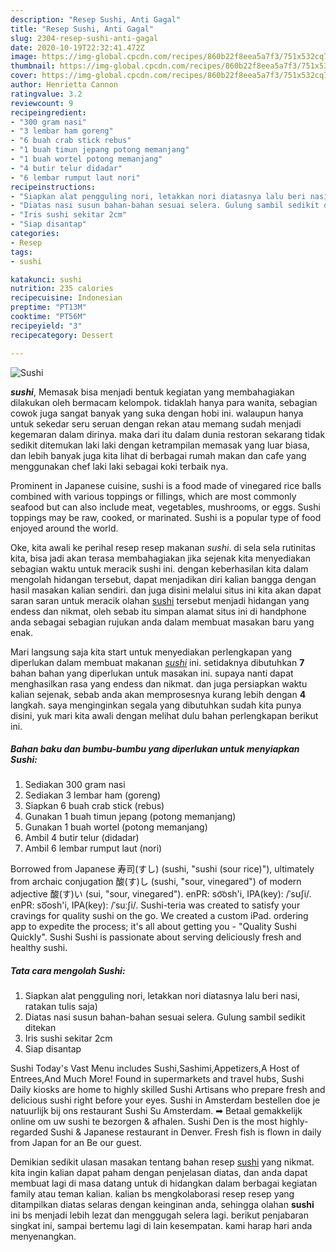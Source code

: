 ```yaml
---
description: "Resep Sushi, Anti Gagal"
title: "Resep Sushi, Anti Gagal"
slug: 2304-resep-sushi-anti-gagal
date: 2020-10-19T22:32:41.472Z
image: https://img-global.cpcdn.com/recipes/860b22f8eea5a7f3/751x532cq70/sushi-foto-resep-utama.jpg
thumbnail: https://img-global.cpcdn.com/recipes/860b22f8eea5a7f3/751x532cq70/sushi-foto-resep-utama.jpg
cover: https://img-global.cpcdn.com/recipes/860b22f8eea5a7f3/751x532cq70/sushi-foto-resep-utama.jpg
author: Henrietta Cannon
ratingvalue: 3.2
reviewcount: 9
recipeingredient:
- "300 gram nasi"
- "3 lembar ham goreng"
- "6 buah crab stick rebus"
- "1 buah timun jepang potong memanjang"
- "1 buah wortel potong memanjang"
- "4 butir telur didadar"
- "6 lembar rumput laut nori"
recipeinstructions:
- "Siapkan alat pengguling nori, letakkan nori diatasnya lalu beri nasi, ratakan tulis saja)"
- "Diatas nasi susun bahan-bahan sesuai selera. Gulung sambil sedikit ditekan"
- "Iris sushi sekitar 2cm"
- "Siap disantap"
categories:
- Resep
tags:
- sushi

katakunci: sushi 
nutrition: 235 calories
recipecuisine: Indonesian
preptime: "PT13M"
cooktime: "PT56M"
recipeyield: "3"
recipecategory: Dessert

---
```



![Sushi](https://img-global.cpcdn.com/recipes/860b22f8eea5a7f3/751x532cq70/sushi-foto-resep-utama.jpg)

<b><i>sushi</i></b>, Memasak bisa menjadi bentuk kegiatan yang membahagiakan dilakukan oleh bermacam kelompok. tidaklah hanya para wanita, sebagian cowok juga sangat banyak yang suka dengan hobi ini. walaupun hanya untuk sekedar seru seruan dengan rekan atau memang sudah menjadi kegemaran dalam dirinya. maka dari itu dalam dunia restoran sekarang tidak sedikit ditemukan laki laki dengan ketrampilan memasak yang luar biasa, dan lebih banyak juga kita lihat di berbagai rumah makan dan cafe yang menggunakan chef laki laki sebagai koki terbaik nya.

Prominent in Japanese cuisine, sushi is a food made of vinegared rice balls combined with various toppings or fillings, which are most commonly seafood but can also include meat, vegetables, mushrooms, or eggs. Sushi toppings may be raw, cooked, or marinated. Sushi is a popular type of food enjoyed around the world.

Oke, kita awali ke perihal resep resep makanan <i>sushi</i>. di sela sela rutinitas kita, bisa jadi akan terasa membahagiakan jika sejenak kita menyediakan sebagian waktu untuk meracik sushi ini. dengan keberhasilan kita dalam mengolah hidangan tersebut, dapat menjadikan diri kalian bangga dengan hasil masakan kalian sendiri. dan juga disini melalui situs ini kita akan dapat saran saran untuk meracik olahan <u>sushi</u> tersebut menjadi hidangan yang endess dan nikmat, oleh sebab itu simpan alamat situs ini di handphone anda sebagai sebagian rujukan anda dalam membuat masakan baru yang enak.


Mari langsung saja kita start untuk menyediakan perlengkapan yang diperlukan dalam membuat makanan <u><i>sushi</i></u> ini. setidaknya dibutuhkan <b>7</b> bahan bahan yang diperlukan untuk masakan ini. supaya nanti dapat menghasilkan rasa yang endess dan nikmat. dan juga persiapkan waktu kalian sejenak, sebab anda akan memprosesnya kurang lebih dengan <b>4</b> langkah. saya menginginkan segala yang dibutuhkan sudah kita punya disini, yuk mari kita awali dengan melihat dulu bahan perlengkapan berikut ini.

<!--inarticleads1-->

##### Bahan baku dan bumbu-bumbu yang diperlukan untuk menyiapkan Sushi:

1. Sediakan 300 gram nasi
1. Sediakan 3 lembar ham (goreng)
1. Siapkan 6 buah crab stick (rebus)
1. Gunakan 1 buah timun jepang (potong memanjang)
1. Gunakan 1 buah wortel (potong memanjang)
1. Ambil 4 butir telur (didadar)
1. Ambil 6 lembar rumput laut (nori)


Borrowed from Japanese 寿司(すし) (sushi, &#34;sushi (sour rice)&#34;), ultimately from archaic conjugation 酸(す)し (sushi, &#34;sour, vinegared&#34;) of modern adjective 酸(す)い (sui, &#34;sour, vinegared&#34;). enPR: so͝osh&#39;i, IPA(key): /ˈsʊʃi/. enPR: so͞osh&#39;i, IPA(key): /ˈsuːʃi/. Sushi-teria was created to satisfy your cravings for quality sushi on the go. We created a custom iPad. ordering app to expedite the process; it&#39;s all about getting you - &#34;Quality Sushi Quickly&#34;. Sushi Sushi is passionate about serving deliciously fresh and healthy sushi. 

<!--inarticleads2-->

##### Tata cara mengolah Sushi:

1. Siapkan alat pengguling nori, letakkan nori diatasnya lalu beri nasi, ratakan tulis saja)
1. Diatas nasi susun bahan-bahan sesuai selera. Gulung sambil sedikit ditekan
1. Iris sushi sekitar 2cm
1. Siap disantap


Sushi Today&#39;s Vast Menu includes Sushi,Sashimi,Appetizers,A Host of Entrees,And Much More! Found in supermarkets and travel hubs, Sushi Daily kiosks are home to highly skilled Sushi Artisans who prepare fresh and delicious sushi right before your eyes. Sushi in Amsterdam bestellen doe je natuurlijk bij ons restaurant Sushi Su Amsterdam. ➡ Betaal gemakkelijk online om uw sushi te bezorgen &amp; afhalen. Sushi Den is the most highly-regarded Sushi &amp; Japanese restaurant in Denver. Fresh fish is flown in daily from Japan for an Be our guest. 

Demikian sedikit ulasan masakan tentang bahan resep <u>sushi</u> yang nikmat. kita ingin kalian dapat paham dengan penjelasan diatas, dan anda dapat membuat lagi di masa datang untuk di hidangkan dalam berbagai kegiatan family atau teman kalian. kalian bs mengkolaborasi resep resep yang ditampilkan diatas selaras dengan keinginan anda, sehingga olahan <b>sushi</b> ini bs menjadi lebih lezat dan menggugah selera lagi. berikut penjabaran singkat ini, sampai bertemu lagi di lain kesempatan. kami harap hari anda menyenangkan.
